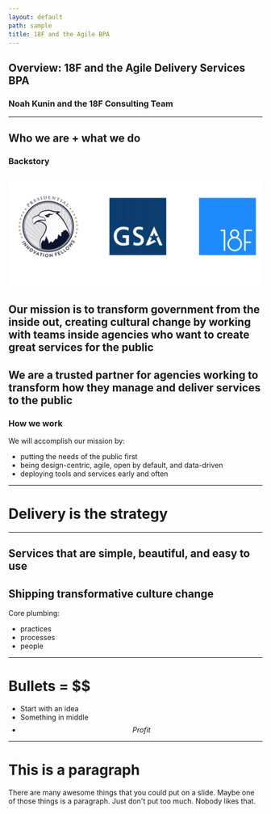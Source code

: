 ```yaml
---
layout: default
path: sample
title: 18F and the Agile BPA
---
```

## Overview: 18F and the Agile Delivery Services BPA
### Noah Kunin and the 18F Consulting Team
---
Who we are + what we do
--
### Backstory
![](https://raw.githubusercontent.com/18F/slides/18f-pages/assets/img/PIF%20-%20GSA%20-%2018F%20logos.png)
--
Our mission is to transform government from the inside out, creating **cultural change** by working with teams inside agencies who want to create great services for the public
--
We are a **trusted partner** for agencies working to transform how they manage and deliver services to the public
--
### How we work 

We will accomplish our mission by:

* putting the needs of the public first
* being design-centric, agile, open by default, and data-driven
* deploying tools and services early and often
---
# Delivery is the strategy
---
Services that are simple, beautiful, and easy to use
---
Shipping transformative culture change
---
Core plumbing:
* practices
* processes
* people
---
# Bullets = $$
* Start with an idea
* Something in middle
* $$ Profit $$

---
# This is a paragraph
There are many awesome things that you could put on a slide. Maybe one of those things is a paragraph. Just don't put too much. Nobody likes that.
